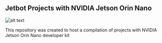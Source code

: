 <!-- ABOUT THE PROJECT -->
## Jetbot Projects with NVIDIA Jetson Orin Nano
![alt text](https://raw.githubusercontent.com/yeifermp/Jetbot/main/collision_avoidance/images/IMG_20240121_171725.jpg)


This repository was created to host a compilation of projects with NVIDIA Jetson Orin Nano developer kit 
